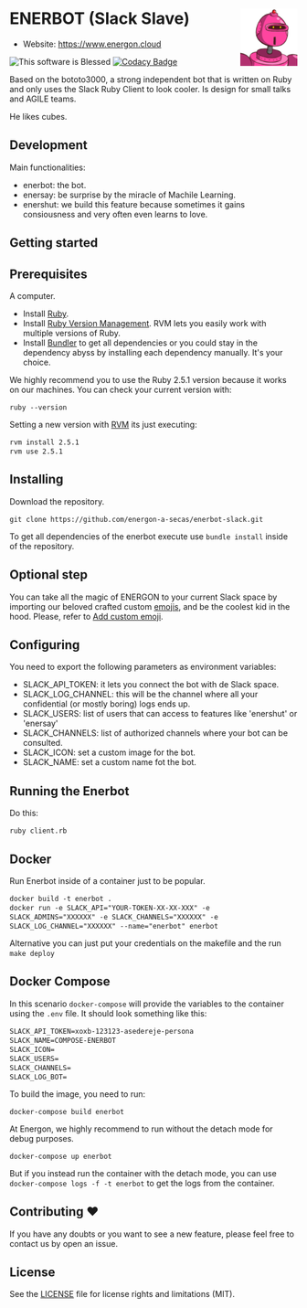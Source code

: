 ENERBOT (Slack Slave) <img align="right" width="100" height="100" src="emojis/enerbot.png">
========
- Website: https://www.energon.cloud

![This software is Blessed](https://img.shields.io/badge/blessed-100%25-770493.svg) [![Codacy Badge](https://api.codacy.com/project/badge/Grade/91233140cec64adfb067adc959db3826)](https://www.codacy.com/app/LucianoAdonis/enerbot-slack?utm_source=github.com&amp;utm_medium=referral&amp;utm_content=energonrocks/enerbot-slack&amp;utm_campaign=Badge_Grade)

Based on the bototo3000, a strong independent bot that is written on Ruby and only uses the Slack Ruby Client to look cooler. Is design for small talks and AGILE teams.

He likes cubes. 

Development
---

Main functionalities:

  - enerbot: the bot.
  - enersay: be surprise by the miracle of Machile Learning.
  - enershut: we build this feature because sometimes it gains consiousness and very often even learns to love.

Getting started
---

Prerequisites
---------

A computer.

  - Install [Ruby](https://www.ruby-lang.org/es/documentation/installation/).
  - Install [Ruby Version Management](https://rvm.io/rvm/install). RVM lets you easily work with multiple versions of Ruby. 
  - Install [Bundler](https://bundler.io) to get all dependencies or you could stay in the dependency abyss by installing each dependency manually. It's your choice.

We highly recommend you to use the Ruby 2.5.1 version because it works on our machines. You can check your current version with:

```
ruby --version
```

Setting a new version with [RVM](https://rvm.io/rvm/basics) its just executing:

```
rvm install 2.5.1
rvm use 2.5.1
```

Installing
---------

Download the repository.
```
git clone https://github.com/energon-a-secas/enerbot-slack.git
```

To get all dependencies of the enerbot execute use `bundle install` inside of the repository.


Optional step
---------

You can take all the magic of ENERGON to your current Slack space by importing our beloved crafted custom [emojis](emojis/), and be the coolest kid in the hood. Please, refer to [Add custom emoji](https://get.slack.help/hc/en-us/articles/206870177-Add-custom-emoji).

Configuring
---------

You need to export the following parameters as environment variables:
  - SLACK_API_TOKEN: it lets you connect the bot with de Slack space.
  - SLACK_LOG_CHANNEL: this will be the channel where all your confidential (or mostly boring) logs ends up.
  - SLACK_USERS: list of users that can access to features like 'enershut' or 'enersay'
  - SLACK_CHANNELS: list of authorized channels where your bot can be consulted.
  - SLACK_ICON: set a custom image for the bot.
  - SLACK_NAME: set a custom name fot the bot.

Running the Enerbot
---------

Do this:
```
ruby client.rb
```

Docker
---------

Run Enerbot inside of a container just to be popular.

```
docker build -t enerbot .
docker run -e SLACK_API="YOUR-TOKEN-XX-XX-XXX" -e SLACK_ADMINS="XXXXXX" -e SLACK_CHANNELS="XXXXXX" -e SLACK_LOG_CHANNEL="XXXXXX" --name="enerbot" enerbot
```

Alternative you can just put your credentials on the makefile and the run `make deploy`

Docker Compose  
---------

In this scenario `docker-compose` will provide the variables to the container using the `.env` file. It should look something like this:

```
SLACK_API_TOKEN=xoxb-123123-asedereje-persona
SLACK_NAME=COMPOSE-ENERBOT
SLACK_ICON=
SLACK_USERS=
SLACK_CHANNELS=
SLACK_LOG_BOT=
```

To build the image, you need to run:

```
docker-compose build enerbot
```

At Energon, we highly recommend to run without the detach mode for debug purposes.
 
```
docker-compose up enerbot
```

But if you instead run the container with the detach mode, you can use `docker-compose logs -f -t enerbot` to get the logs from the container.

Contributing :heart:
---------

If you have any doubts or you want to see a new feature, please feel free to contact us by open an issue.

License
---------

See the [LICENSE](LICENSE) file for license rights and limitations (MIT).
